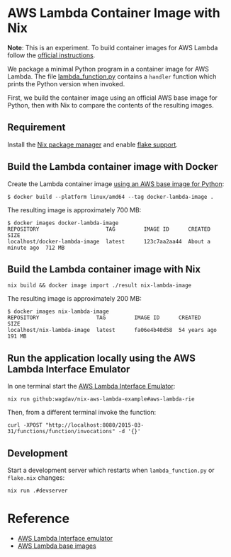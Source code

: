 # AWS Lambda Container Image with Nix

**Note**: This is an experiment.  To build container images for AWS Lambda
follow the [official instructions][AWSWorkingLambdaContainerImages].

We package a minimal Python program in a container image for AWS Lambda.  The
file [lambda_function.py](./lambda_function.py) contains a `handler` function
which prints the Python version when invoked.

First, we build the container image using an official AWS base image for Python, then
with Nix to compare the contents of the resulting images.

## Requirement

Install the [Nix package manager](https://nixos.org/download/) and enable
[flake support](https://nixos.wiki/wiki/Flakes).

## Build the Lambda container image with Docker

Create the Lambda container image [using an AWS base image for Python](https://docs.aws.amazon.com/lambda/latest/dg/python-image.html#python-image-instructions):
```
$ docker build --platform linux/amd64 --tag docker-lambda-image .
```

The resulting image is approximately 700 MB:

```
$ docker images docker-lambda-image
REPOSITORY                     TAG         IMAGE ID      CREATED             SIZE
localhost/docker-lambda-image  latest      123c7aa2aa44  About a minute ago  712 MB
```

## Build the Lambda container image with Nix

```
nix build && docker image import ./result nix-lambda-image
```

The resulting image is approximately 200 MB:

```
$ docker images nix-lambda-image
REPOSITORY                  TAG         IMAGE ID      CREATED       SIZE
localhost/nix-lambda-image  latest      fa06e4b40d58  54 years ago  191 MB
```

## Run the application locally using the AWS Lambda Interface Emulator

In one terminal start the [AWS Lambda Interface Emulator][AWSLambdaRIE]:

```
nix run github:wagdav/nix-aws-lambda-example#aws-lambda-rie
```

Then, from a different terminal invoke the function:

```
curl -XPOST "http://localhost:8080/2015-03-31/functions/function/invocations" -d '{}'
```

## Development

Start a development server which restarts when `lambda_function.py` or `flake.nix` changes:

```
nix run .#devserver
```

# Reference

* [AWS Lambda Interface emulator][AWSLambdaRIE]
* [AWS Lambda base images][AWSLambdaBase]

[AWSLambdaRIE]: https://github.com/aws/aws-lambda-runtime-interface-emulator/
[AWSLambdaBase]: https://github.com/aws/aws-lambda-base-images
[AWSWorkingLambdaContainerImages]: https://docs.aws.amazon.com/lambda/latest/dg/images-create.html
